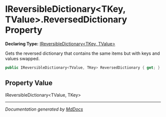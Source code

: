 # IReversibleDictionary\<TKey, TValue\>.ReversedDictionary Property

**Declaring Type:** [IReversibleDictionary\<TKey, TValue\>](../Type.md)

Gets the reversed dictionary that contains the same items but with keys and values swapped.

```csharp
public IReversibleDictionary<TValue, TKey> ReversedDictionary { get; }
```

## Property Value

IReversibleDictionary\<TValue, TKey\>

___

*Documentation generated by [MdDocs](https://github.com/ap0llo/mddocs)*
